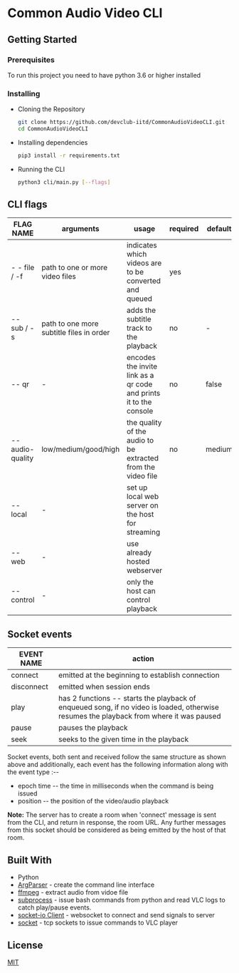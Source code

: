 # Common Audio Video CLI

## Getting Started

### Prerequisites

To run this project you need to have python 3.6 or higher installed

### Installing

- Cloning the Repository

    ```bash
    git clone https://github.com/devclub-iitd/CommonAudioVideoCLI.git
    cd CommonAudioVideoCLI
    ```

- Installing dependencies

    ```bash
    pip3 install -r requirements.txt
    ```

- Running the CLI

    ```bash
    python3 cli/main.py [--flags]
    ```

## CLI flags

| FLAG NAME | arguments | usage | required | default
|--|--|--|--|--
| - - file / -f | path to one or more video files | indicates which videos are to be converted and queued | yes
| -- sub / -s |  path to one more subtitle files in order | adds the subtitle track to the playback | no| -
| -- qr| - |encodes the invite link as a qr code and prints it to the console| no| false
| --audio-quality| low/medium/good/high | the quality of the audio to be extracted from the video file| no | medium
| --local | - | set up local web server on the host for streaming
|--web| - | use already hosted webserver  
|--control| - | only the host can control playback

## Socket events

| EVENT NAME | action
|--|--
|connect | emitted at the beginning to establish connection
|disconnect| emitted when session ends
| play | has 2 functions -- starts the playback of enqueued song, if no video is loaded, otherwise resumes the playback from where it was paused
| pause | pauses the playback
| seek  | seeks to the given time in the playback

Socket events, both sent and received follow the same structure as shown above and additionally, each event has the following information along with the event type :--

- epoch time -- the time in milliseconds when the command is being issued
- position -- the position of the video/audio playback

**Note:** The server has to create a room when 'connect' message is sent from the CLI, and return in response, the room URL. Any further messages from this socket should be considered as being emitted by the host of that room.

## Built With

- Python
- [ArgParser](https://pypi.org/project/argparse/) - create the command line interface
- [ffmpeg](https://pypi.org/project/ffmpeg-python/) - extract audio from vidoe file
- [subprocess](https://docs.python.org/3/library/subprocess.html) - issue bash commands from python and read VLC logs to catch play/pause events.
- [socket-io Client](https://python-socketio.readthedocs.io/en/latest/) - websocket to connect and send signals to server
- [socket](https://docs.python.org/3/library/socket.html) - tcp sockets to issue commands to VLC player

## License

[MIT](LICENSE)
